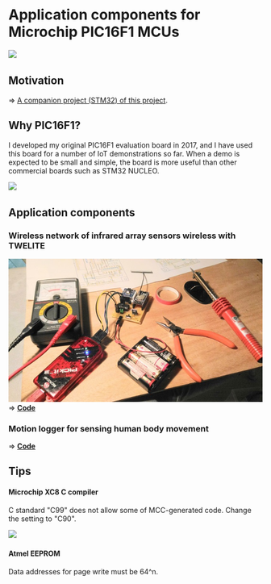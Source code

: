 # Application components for Microchip PIC16F1 MCUs

<img src="./doc/motion_measurement_system.jpg" width="500">

## Motivation

=> [A companion project (STM32) of this project](https://github.com/araobp/stm32-mcu).

## Why PIC16F1?

I developed my original PIC16F1 evaluation board in 2017, and I have used this board for a number of IoT demonstrations so far. When a demo is expected to be small and simple, the board is more useful than other commercial boards such as STM32 NUCLEO.

![](https://docs.google.com/drawings/d/e/2PACX-1vTHoT0TZIyVhAgkDVHyuWkc1-_6oFHT2mF53g2q36bgH_qxplkvvRIkJ3PqJBNuTZauhhMmSiemMoZO/pub?w=680&h=400)

## Application components

### Wireless network of infrared array sensors wireless with TWELITE 

![](./doc/twelite-dip.jpg)
=> **[Code](TWELITE.md)**

### Motion logger for sensing human body movement

=> **[Code](MOTION_LOGGER.md)**

## Tips

#### Microchip XC8 C compiler

C standard "C99" does not allow some of MCC-generated code. Change the setting to "C90".

![](./doc/C90_standard.jpg)

#### Atmel EEPROM

Data addresses for page write must be 64^n.
